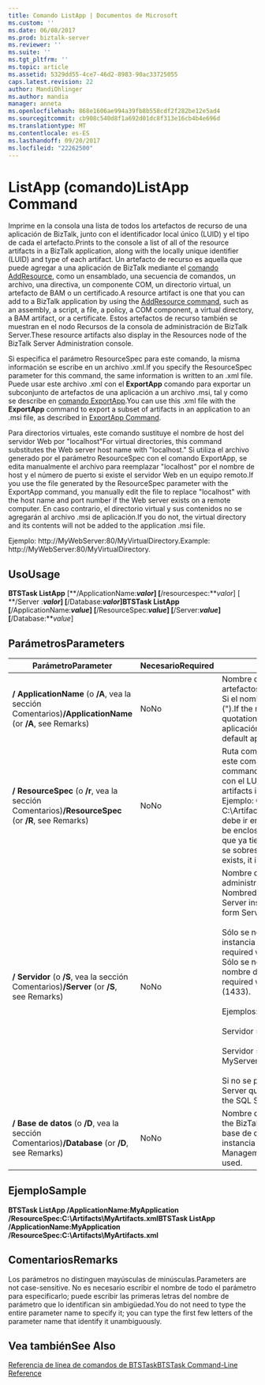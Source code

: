 ```yaml
---
title: Comando ListApp | Documentos de Microsoft
ms.custom: ''
ms.date: 06/08/2017
ms.prod: biztalk-server
ms.reviewer: ''
ms.suite: ''
ms.tgt_pltfrm: ''
ms.topic: article
ms.assetid: 5329dd55-4ce7-46d2-8983-90ac33725055
caps.latest.revision: 22
author: MandiOhlinger
ms.author: mandia
manager: anneta
ms.openlocfilehash: 868e1606ae994a39fb8b558cdf2f282be12e5ad4
ms.sourcegitcommit: cb908c540d8f1a692d01dc8f313e16cb4b4e696d
ms.translationtype: MT
ms.contentlocale: es-ES
ms.lasthandoff: 09/20/2017
ms.locfileid: "22262500"
---
```

# <a name="listapp-command"></a><span data-ttu-id="7deb1-102">ListApp (comando)</span><span class="sxs-lookup"><span data-stu-id="7deb1-102">ListApp Command</span></span>
<span data-ttu-id="7deb1-103">Imprime en la consola una lista de todos los artefactos de recurso de una aplicación de BizTalk, junto con el identificador local único (LUID) y el tipo de cada el artefacto.</span><span class="sxs-lookup"><span data-stu-id="7deb1-103">Prints to the console a list of all of the resource artifacts in a BizTalk application, along with the locally unique identifier (LUID) and type of each artifact.</span></span> <span data-ttu-id="7deb1-104">Un artefacto de recurso es aquella que puede agregar a una aplicación de BizTalk mediante el [comando AddResource](../core/addresource-command.md), como un ensamblado, una secuencia de comandos, un archivo, una directiva, un componente COM, un directorio virtual, un artefacto de BAM o un certificado.</span><span class="sxs-lookup"><span data-stu-id="7deb1-104">A resource artifact is one that you can add to a BizTalk application by using the [AddResource command](../core/addresource-command.md), such as an assembly, a script, a file, a policy, a COM component, a virtual directory, a BAM artifact, or a certificate.</span></span> <span data-ttu-id="7deb1-105">Estos artefactos de recurso también se muestran en el nodo Recursos de la consola de administración de BizTalk Server.</span><span class="sxs-lookup"><span data-stu-id="7deb1-105">These resource artifacts also display in the Resources node of the BizTalk Server Administration console.</span></span>  
  
 <span data-ttu-id="7deb1-106">Si especifica el parámetro ResourceSpec para este comando, la misma información se escribe en un archivo .xml.</span><span class="sxs-lookup"><span data-stu-id="7deb1-106">If you specify the ResourceSpec parameter for this command, the same information is written to an .xml file.</span></span> <span data-ttu-id="7deb1-107">Puede usar este archivo .xml con el **ExportApp** comando para exportar un subconjunto de artefactos de una aplicación a un archivo .msi, tal y como se describe en [comando ExportApp](../core/exportapp-command.md).</span><span class="sxs-lookup"><span data-stu-id="7deb1-107">You can use this .xml file with the **ExportApp** command to export a subset of artifacts in an application to an .msi file, as described in [ExportApp Command](../core/exportapp-command.md).</span></span>  
  
 <span data-ttu-id="7deb1-108">Para directorios virtuales, este comando sustituye el nombre de host del servidor Web por "localhost"</span><span class="sxs-lookup"><span data-stu-id="7deb1-108">For virtual directories, this command substitutes the Web server host name with "localhost."</span></span> <span data-ttu-id="7deb1-109">Si utiliza el archivo generado por el parámetro ResourceSpec con el comando ExportApp, se edita manualmente el archivo para reemplazar "localhost" por el nombre de host y el número de puerto si existe el servidor Web en un equipo remoto.</span><span class="sxs-lookup"><span data-stu-id="7deb1-109">If you use the file generated by the ResourceSpec parameter with the ExportApp command, you manually edit the file to replace "localhost" with the host name and port number if the Web server exists on a remote computer.</span></span> <span data-ttu-id="7deb1-110">En caso contrario, el directorio virtual y sus contenidos no se agregarán al archivo .msi de aplicación.</span><span class="sxs-lookup"><span data-stu-id="7deb1-110">If you do not, the virtual directory and its contents will not be added to the application .msi file.</span></span>  
  
 <span data-ttu-id="7deb1-111">Ejemplo: http://MyWebServer:80/MyVirtualDirectory.</span><span class="sxs-lookup"><span data-stu-id="7deb1-111">Example: http://MyWebServer:80/MyVirtualDirectory.</span></span>  
  
## <a name="usage"></a><span data-ttu-id="7deb1-112">Uso</span><span class="sxs-lookup"><span data-stu-id="7deb1-112">Usage</span></span>  
 <span data-ttu-id="7deb1-113">**BTSTask ListApp** [**/ApplicationName:***valor*] [**/resourcespec:***valor*] [  **/Server :***valor*] [**/Database:***valor*]</span><span class="sxs-lookup"><span data-stu-id="7deb1-113">**BTSTask ListApp** [**/ApplicationName:***value*] [**/ResourceSpec:***value*] [**/Server:***value*] [**/Database:***value*]</span></span>  
  
## <a name="parameters"></a><span data-ttu-id="7deb1-114">Parámetros</span><span class="sxs-lookup"><span data-stu-id="7deb1-114">Parameters</span></span>  
  
|<span data-ttu-id="7deb1-115">Parámetro</span><span class="sxs-lookup"><span data-stu-id="7deb1-115">Parameter</span></span>|<span data-ttu-id="7deb1-116">Necesario</span><span class="sxs-lookup"><span data-stu-id="7deb1-116">Required</span></span>|<span data-ttu-id="7deb1-117">Valor</span><span class="sxs-lookup"><span data-stu-id="7deb1-117">Value</span></span>|  
|---------------|--------------|-----------|  
|<span data-ttu-id="7deb1-118">**/ ApplicationName** (o **/A**, vea la sección Comentarios)</span><span class="sxs-lookup"><span data-stu-id="7deb1-118">**/ApplicationName** (or **/A**, see Remarks)</span></span>|<span data-ttu-id="7deb1-119">No</span><span class="sxs-lookup"><span data-stu-id="7deb1-119">No</span></span>|<span data-ttu-id="7deb1-120">Nombre de la aplicación de BizTalk para la que se enumeran los artefactos.</span><span class="sxs-lookup"><span data-stu-id="7deb1-120">Name of the BizTalk application for which to list artifacts.</span></span> <span data-ttu-id="7deb1-121">Si el nombre incluye espacios, debe encerrarlo entre comillas dobles (").</span><span class="sxs-lookup"><span data-stu-id="7deb1-121">If the name includes spaces, you must enclose it with double quotation marks (").</span></span>  <span data-ttu-id="7deb1-122">Si no se especifica este parámetro, se utiliza la aplicación predeterminada.</span><span class="sxs-lookup"><span data-stu-id="7deb1-122">If this parameter is not specified, the default application is used.</span></span>|  
|<span data-ttu-id="7deb1-123">**/ ResourceSpec** (o **/r**, vea la sección Comentarios)</span><span class="sxs-lookup"><span data-stu-id="7deb1-123">**/ResourceSpec** (or **/R**, see Remarks)</span></span>|<span data-ttu-id="7deb1-124">No</span><span class="sxs-lookup"><span data-stu-id="7deb1-124">No</span></span>|<span data-ttu-id="7deb1-125">Ruta completa de acceso del archivo .xml que se va a generar con este comando.</span><span class="sxs-lookup"><span data-stu-id="7deb1-125">Full path of the .xml file to generate with this command.</span></span> <span data-ttu-id="7deb1-126">Este archivo mostrará los artefactos de la aplicación junto con el LUID y el tipo de cada uno de ellos.</span><span class="sxs-lookup"><span data-stu-id="7deb1-126">This file will list the artifacts in the application, along with the LUID and type of each one.</span></span> <span data-ttu-id="7deb1-127">Ejemplo: C:\Artifacts\MyArtifacts.xml.</span><span class="sxs-lookup"><span data-stu-id="7deb1-127">Example: C:\Artifacts\MyArtifacts.xml.</span></span> <span data-ttu-id="7deb1-128">Si la ruta de acceso incluye espacios, debe ir entre comillas dobles (").</span><span class="sxs-lookup"><span data-stu-id="7deb1-128">If the path includes spaces, it must be enclosed with double quotation marks (").</span></span> <span data-ttu-id="7deb1-129">Si existe un archivo que ya tiene el mismo nombre de archivo y la misma ruta de acceso, se sobrescribe.</span><span class="sxs-lookup"><span data-stu-id="7deb1-129">If a file having the same path and file name already exists, it is overwritten.</span></span>|  
|<span data-ttu-id="7deb1-130">**/ Servidor** (o **/S**, vea la sección Comentarios)</span><span class="sxs-lookup"><span data-stu-id="7deb1-130">**/Server** (or **/S**, see Remarks)</span></span>|<span data-ttu-id="7deb1-131">No</span><span class="sxs-lookup"><span data-stu-id="7deb1-131">No</span></span>|<span data-ttu-id="7deb1-132">Nombre del servidor SQL Server que aloja la base de datos de administración de BizTalk en el formato Nombredelservidor\Nombredeinstancia,Puerto.</span><span class="sxs-lookup"><span data-stu-id="7deb1-132">Name of the SQL Server instance hosting the BizTalk Management database, in the form ServerName\InstanceName,Port.</span></span><br /><br /> <span data-ttu-id="7deb1-133">Sólo se necesita el nombre de instancia cuando el nombre de instancia es diferente del nombre de servidor.</span><span class="sxs-lookup"><span data-stu-id="7deb1-133">Instance name is only required when the instance name is different than the server name.</span></span> <span data-ttu-id="7deb1-134">Sólo se necesita el puerto cuando el servidor SQL Server utiliza un nombre de puerto diferente al predeterminado (1433)</span><span class="sxs-lookup"><span data-stu-id="7deb1-134">Port is only required when SQL Server uses a port number other than the default (1433).</span></span><br /><br /> <span data-ttu-id="7deb1-135">Ejemplos:</span><span class="sxs-lookup"><span data-stu-id="7deb1-135">Examples:</span></span><br /><br /> <span data-ttu-id="7deb1-136">Servidor = MyServer</span><span class="sxs-lookup"><span data-stu-id="7deb1-136">Server=MyServer</span></span><br /><br /> <span data-ttu-id="7deb1-137">Servidor = MyServer\MySQLServer,1533</span><span class="sxs-lookup"><span data-stu-id="7deb1-137">Server=MyServer\MySQLServer,1533</span></span><br /><br /> <span data-ttu-id="7deb1-138">Si no se proporciona, se utiliza el nombre de la instancia de SQL Server que se ejecuta en el equipo local.</span><span class="sxs-lookup"><span data-stu-id="7deb1-138">If not provided, the name of the SQL Server instance running on the local computer is used.</span></span>|  
|<span data-ttu-id="7deb1-139">**/ Base de datos** (o **/D**, vea la sección Comentarios)</span><span class="sxs-lookup"><span data-stu-id="7deb1-139">**/Database** (or **/D**, see Remarks)</span></span>|<span data-ttu-id="7deb1-140">No</span><span class="sxs-lookup"><span data-stu-id="7deb1-140">No</span></span>|<span data-ttu-id="7deb1-141">Nombre de la base de datos de administración de BizTalk.</span><span class="sxs-lookup"><span data-stu-id="7deb1-141">Name of the BizTalk Management database.</span></span> <span data-ttu-id="7deb1-142">Si no se especifica, se utiliza la base de datos de administración de BizTalk que se ejecuta en la instancia local de SQL Server.</span><span class="sxs-lookup"><span data-stu-id="7deb1-142">If not specified, the BizTalk Management database running in the local instance of SQL Server is used.</span></span>|  
  
## <a name="sample"></a><span data-ttu-id="7deb1-143">Ejemplo</span><span class="sxs-lookup"><span data-stu-id="7deb1-143">Sample</span></span>  
 <span data-ttu-id="7deb1-144">**BTSTask ListApp /ApplicationName:MyApplication /ResourceSpec:C:\Artifacts\MyArtifacts.xml**</span><span class="sxs-lookup"><span data-stu-id="7deb1-144">**BTSTask ListApp /ApplicationName:MyApplication /ResourceSpec:C:\Artifacts\MyArtifacts.xml**</span></span>  
  
## <a name="remarks"></a><span data-ttu-id="7deb1-145">Comentarios</span><span class="sxs-lookup"><span data-stu-id="7deb1-145">Remarks</span></span>  
 <span data-ttu-id="7deb1-146">Los parámetros no distinguen mayúsculas de minúsculas.</span><span class="sxs-lookup"><span data-stu-id="7deb1-146">Parameters are not case-sensitive.</span></span> <span data-ttu-id="7deb1-147">No es necesario escribir el nombre de todo el parámetro para especificarlo; puede escribir las primeras letras del nombre de parámetro que lo identifican sin ambigüedad.</span><span class="sxs-lookup"><span data-stu-id="7deb1-147">You do not need to type the entire parameter name to specify it; you can type the first few letters of the parameter name that identify it unambiguously.</span></span>  
  
## <a name="see-also"></a><span data-ttu-id="7deb1-148">Vea también</span><span class="sxs-lookup"><span data-stu-id="7deb1-148">See Also</span></span>  
 [<span data-ttu-id="7deb1-149">Referencia de línea de comandos de BTSTask</span><span class="sxs-lookup"><span data-stu-id="7deb1-149">BTSTask Command-Line Reference</span></span>](../core/btstask-command-line-reference.md)